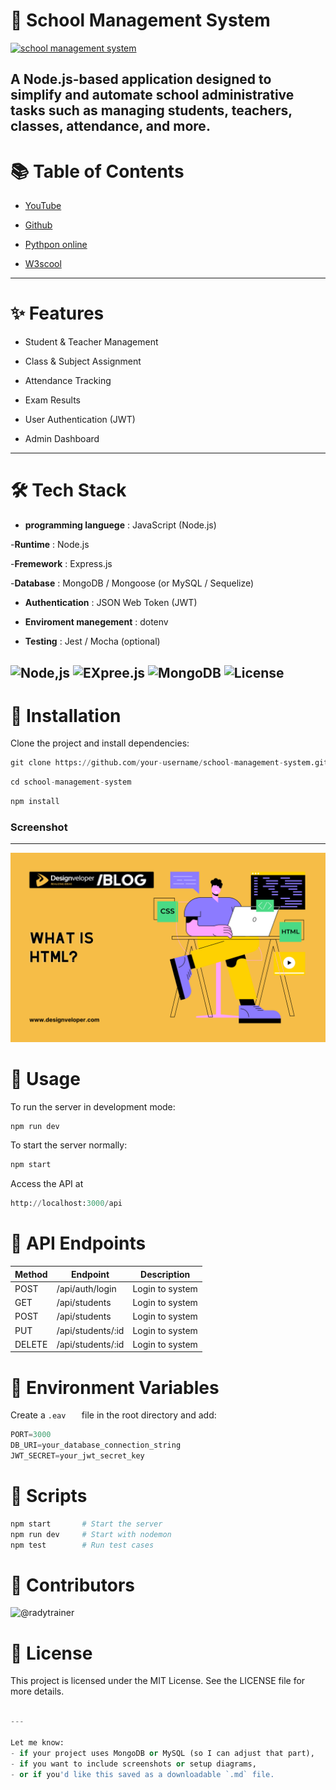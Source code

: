 # 🏫 School Management System

[![school management system](https://img.shields.io/badge/School_management_sytem-Aminstrator-Green)](https://getbootstrap.com/)

A Node.js-based application designed to simplify and automate school administrative tasks such as managing students, teachers, classes, attendance, and more.
---
# 📚 Table of Contents

- [YouTube](https://www.youtube.com/watch?v=DeP-FuXtnmU&list=RD-IQcA1jmb3I&index=6)

- [Github](https://github.com/)

- [Pythpon online](https://www.programiz.com/python-programming/online-compiler/)

- [W3scool](https://www.w3schools.com/)
---
# ✨ Features
 - Student & Teacher Management

 - Class & Subject Assignment

 -  Attendance Tracking

 - Exam Results
 - User Authentication (JWT)
 - Admin Dashboard
 ---
 # 🛠 Tech Stack

 - **programming languege** : JavaScript (Node.js)

 -**Runtime** : Node.js

 -**Fremework** : Express.js

 -**Database** : MongoDB / Mongoose (or MySQL / Sequelize)

 - **Authentication** : JSON Web Token (JWT)

- **Enviroment manegement** : dotenv

- **Testing** : Jest / Mocha (optional)

![Node,js](https://img.shields.io/badge/Node,je-18.x-green )
![EXpree.js](https://img.shields.io/badge/Expree,js-Framework-blue )
![MongoDB](https://img.shields.io/badge/MongoDB-Database-green )
![License](https://img.shields.io/badge/license-MIT-blue )
---
# 🚀 Installation
Clone the project and install dependencies:

```python
git clone https://github.com/your-username/school-management-system.git 
```
```python
cd school-management-system
```
```python
npm install
```
### Screenshot
---
![Html](Html.png)
# 🔧 Usage
To run the server in development mode:
```python
npm run dev
```
To start the server normally:
```python
npm start
```
Access the API at
```python
http://localhost:3000/api
```
# 📮 API Endpoints
|Method|Endpoint|Description|
|------|--------|----------|
| POST    | /api/auth/login     | Login to system    |
| GET     | /api/students       | Login to system    |
| POST    | /api/students       | Login to system    |
| PUT     | /api/students/:id   | Login to system    |
| DELETE  | /api/students/:id   | Login to system    |
# 🔑 Environment Variables

Create a ```.eav  
         ``` file in the root directory and add:
```python
PORT=3000
DB_URI=your_database_connection_string
JWT_SECRET=your_jwt_secret_key
```
# 🧪 Scripts
```python
npm start       # Start the server
npm run dev     # Start with nodemon
npm test        # Run test cases
```
# 👥 Contributors
![@radytrainer](https://contrib.rocks/image?repo=radytrainer/demo-readme-file)
# 📄 License
This project is licensed under the MIT License. See the LICENSE file for more details.
```python

---

Let me know:
- if your project uses MongoDB or MySQL (so I can adjust that part),
- if you want to include screenshots or setup diagrams,
- or if you'd like this saved as a downloadable `.md` file.
```





